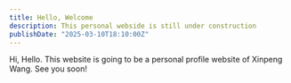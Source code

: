 ```yaml
---
title: Hello, Welcome
description: This personal webside is still under construction
publishDate: "2025-03-10T18:10:00Z"
---
```


Hi, Hello. This website is going to be a personal profile website of Xinpeng Wang. See you soon!

